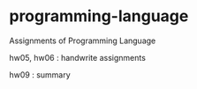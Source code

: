 # programming-language
Assignments of Programming Language

hw05, hw06 : handwrite assignments

hw09 : summary
